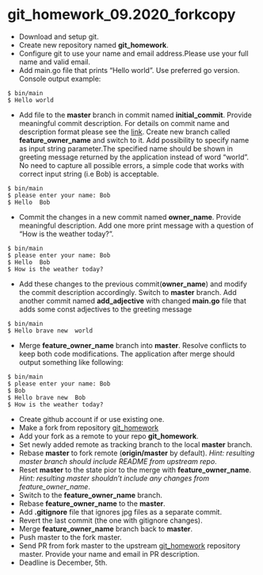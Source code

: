 # git_homework_09.2020_forkcopy



* Download and setup git. 
* Create new repository named **git_homework**. 
* Configure git to use your name and email address.Please use your full name and valid email.
* Add main.go file that prints “Hello world”. Use preferred go version. Console output example:
```
$ bin/main
$ Hello world
```
* Add file to the **master** branch in commit named **initial_commit**. Provide meaningful commit description. For details on commit name and description format please see the [link](https://git-scm.com/docs/git-commit#_discussion).
Create new branch called **feature_owner_name** and switch to it. 
Add possibility to specify name as input string parameter.The specified name should be shown in greeting message returned by the application instead of word “world”. No need to capture  all possible errors, a simple code that works with correct input string (i.e Bob) is acceptable. 
```
$ bin/main
$ please enter your name: Bob 
$ Hello  Bob
```
* Commit the changes in a new commit named **owner_name**. Provide meaningful description. 
Add one more print message with a question of “How is the weather today?”. 
```
$ bin/main
$ please enter your name: Bob 
$ Hello  Bob
$ How is the weather today?
```
* Add these changes to the previous commit(**owner_name**) and modify the commit description accordingly.
Switch to **master** branch. Add another commit named **add_adjective** with changed **main.go** file that adds some const adjectives to the greeting message
```
$ bin/main
$ Hello brave new  world
```
* Merge **feature_owner_name** branch into **master**. Resolve conflicts to keep both code modifications. The application after merge should output something like following: 
```
$ bin/main
$ please enter your name: Bob 
$ Bob
$ Hello brave new  Bob
$ How is the weather today?
```
* Create github account if or use existing one.
* Make a fork from repository [git_homework](https://github.com/Nickolai-Belov/golang_cources_epam_12.19_git_homework)
* Add your fork as a remote to your repo **git_homework**.
* Set newly added remote as tracking branch to the local **master** branch.
* Rebase **master** to fork remote (**origin/master** by default). *Hint:  resulting master branch should include README from upstream repo*.
* Reset **master** to the state pior to the merge with **feature_owner_name**. *Hint: resulting master shouldn’t include any changes from feature_owner_name*.
* Switch to the **feature_owner_name**  branch.
* Rebase **feature_owner_name**  to the **master**.
* Add **.gitignore** file that ignores jpg files as a separate commit.
* Revert the last commit (the one with gitignore changes).
* Merge **feature_owner_name** branch back to **master**.
* Push master to the fork master.
* Send PR from fork master to the upstream [git_homework](https://github.com/Nickolai-Belov/golang_cources_epam_12.19_git_homework) repository master. Provide your name and email in PR description.
* Deadline is December, 5th.


